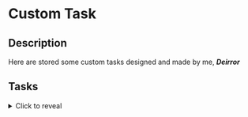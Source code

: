 # Custom Task

Description
-

Here are stored some custom tasks designed and made by me, ***Deirror***

Tasks
-

<details>
  <p> Намерете всички файлове в /etc, които съдържат "00" в името си и изключете директориите /etc/ssl и /etc/grub като опции</p>
  <summary>Click to reveal</summary>

  ```bash
  find /etc -type f -name "*00*" ! \( -path "/etc/ssl/*" -o -path "/etc/grub.d/*" \)

  # or

  find /etc -type f -name "*00*" ! -path "/etc/ssl/*" ! -path "/etc/grub.d/*"
  ```

</details>
